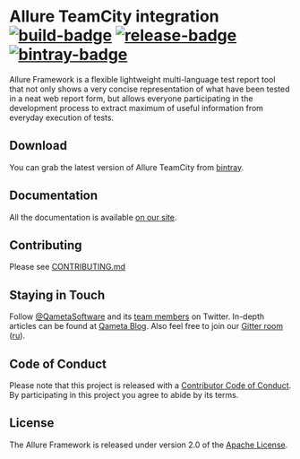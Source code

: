 [license]: http://www.apache.org/licenses/LICENSE-2.0 "Apache License 2.0"
[blog]: https://qameta.io/blog
[gitter]: https://gitter.im/allure-framework/allure-core
[gitter-ru]: https://gitter.im/allure-framework/allure-ru
[twitter]: https://twitter.com/QametaSoftware "Qameta Software"
[twitter-team]: https://twitter.com/QametaSoftware/lists/team/members "Team"
[build]: https://ci.qameta.io/job/allure-teamcity/job/master "Build"
[build-badge]: https://ci.qameta.io/buildStatus/icon?job=allure-teamcity/master
[bintray]: https://bintray.com/qameta/generic/allure-teamcity "Bintray"
[bintray-badge]: https://img.shields.io/bintray/v/qameta/generic/allure-teamcity.svg?style=flat
[release]: https://github.com/allure-framework/allure-teamcity/releases/latest "Latest release"
[release-badge]: https://img.shields.io/github/release/allure-framework/allure-teamcity.svg?style=flat
[CONTRIBUTING.md]: .github/CONTRIBUTING.md
[CODE_OF_CONDUCT.md]: CODE_OF_CONDUCT.md
[docs]: https://docs.qameta.io/allure/2.0/

# Allure TeamCity integration [![build-badge][]][build] [![release-badge][]][release] [![bintray-badge][]][bintray]

Allure Framework is a flexible lightweight multi-language test report tool that not only 
shows a very concise representation of what have been tested in a neat web report form, 
but allows everyone participating in the development process to extract maximum of useful 
information from everyday execution of tests.

## Download 

You can grab the latest version of Allure TeamCity from [bintray][bintray]. 

## Documentation 

All the documentation is available [on our site][docs].
    
## Contributing 

Please see [CONTRIBUTING.md][]

## Staying in Touch

Follow [@QametaSoftware][twitter] and its [team members][twitter-team] on Twitter. In-depth articles can
be found at [Qameta Blog][blog]. Also feel free to join our 
[Gitter room][gitter] ([ru][gitter-ru]).

## Code of Conduct

Please note that this project is released with a [Contributor Code of Conduct][CODE_OF_CONDUCT.md]. By participating in this project you agree to abide by its terms.

## License

The Allure Framework is released under version 2.0 of the [Apache License][license].
